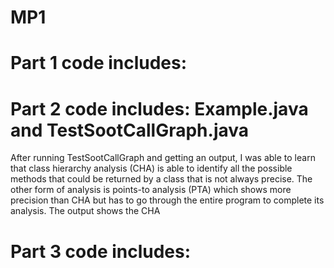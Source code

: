 # MP1
# Part 1 code includes: 

# Part 2 code includes: Example.java and TestSootCallGraph.java
After running TestSootCallGraph and getting an output, I was able to learn that class hierarchy analysis (CHA) is able to identify all the possible methods that could be returned by a class that is not always precise. The other form of analysis is points-to analysis (PTA) which shows more precision than CHA but has to go through the entire program to complete its analysis. The output shows the CHA  

# Part 3 code includes:

